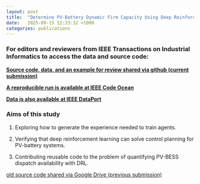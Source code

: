 ```yaml
---
layout: post
title:  "Determine PV-Battery Dynamic Firm Capacity Using Deep Reinforcement Learning"
date:   2025-09-15 12:33:32 +1000
categories: publications
---
```


### For editors and reviewers from IEEE Transactions on Industrial Informatics to access the data and source code:
[**Source code, data, and an example for review shared via github (current submission)**](https://github.com/Nero51908/pv-bess-ddpg-review)

[**A reproducible run is available at IEEE Code Ocean**](https://doi.org/10.24433/CO.1245864.v1)

[**Data is also available at IEEE DataPort**](https://dx.doi.org/10.21227/qx2p-4627)

### Aims of this study
1. Exploring how to generate the experience needed to train agents.

2. Verifying that deep reinforcement learning can solve control planning for PV-battery systems.

3. Contributing reusable code to the problem of quantifying PV-BESS dispatch availability with DRL.

[old source code shared via Google Drive (previous submission)](https://drive.google.com/drive/folders/1DZXO5jOYUaedVy_0DdGIbAHkPeMiu7DW?usp=share_link)
